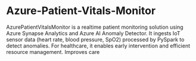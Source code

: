 # Azure-Patient-Vitals-Monitor
AzurePatientVitalsMonitor is a realtime patient monitoring solution using Azure Synapse Analytics and Azure AI Anomaly Detector. It ingests IoT sensor data (heart rate, blood pressure, SpO2) processed by PySpark to detect anomalies. For healthcare, it enables early intervention and efficient resource management. Improves care
